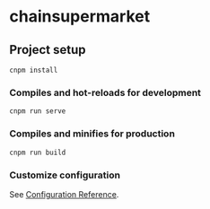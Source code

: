 # chainsupermarket

## Project setup
```
cnpm install
```

### Compiles and hot-reloads for development
```
cnpm run serve
```

### Compiles and minifies for production
```
cnpm run build
```

### Customize configuration
See [Configuration Reference](https://cli.vuejs.org/config/).
